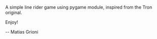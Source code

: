 A simple line rider game using pygame module, inspired from the Tron original.

Enjoy!

-- Matias Grioni
